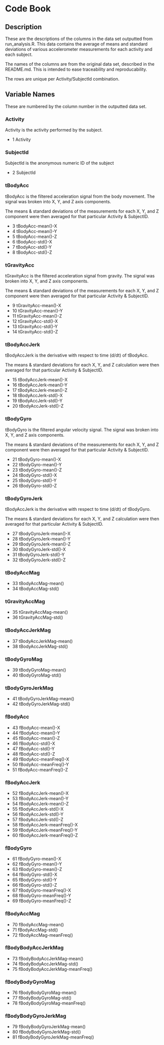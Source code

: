 Code Book
========================================================

Description
--------------------------------------------------------
These are the descriptions of the columns in the data set outputted from run_analysis.R. This data contains the average of means and standard deviations of various accelerometer measurements for each activity and each subject. 

The names of the columns are from the original data set, described in the README.md. This is intended to ease traceability and reproducability.

The rows are unique per Activity/SubjectId combination.

Variable Names
--------------------------------------------------------
These are numbered by the column number in the outputted data set.

### Activity
Activity is the activity performed by the subject.

* 1 Activity

### SubjectId
SubjectId is the anonymous numeric ID of the subject

* 2 SubjectId

### tBodyAcc
tBodyAcc is the filtered acceleration signal from the body movement. The signal was broken into X, Y, and Z axis components.

The means & standard deviations of the measurements for each X, Y, and Z component were then averaged for that particular Activity & SubjectID.

* 3 tBodyAcc-mean()-X
* 4 tBodyAcc-mean()-Y
* 5 tBodyAcc-mean()-Z
* 6 tBodyAcc-std()-X
* 7 tBodyAcc-std()-Y
* 8 tBodyAcc-std()-Z

### tGravityAcc
tGravityAcc is the filtered acceleration signal from gravity. The signal was broken into X, Y, and Z axis components.

The means & standard deviations of the measurements for each X, Y, and Z component were then averaged for that particular Activity & SubjectID.

* 9 tGravityAcc-mean()-X
* 10 tGravityAcc-mean()-Y
* 11 tGravityAcc-mean()-Z
* 12 tGravityAcc-std()-X
* 13 tGravityAcc-std()-Y
* 14 tGravityAcc-std()-Z

### tBodyAccJerk
tBodyAccJerk is the derivative with respect to time (d/dt) of tBodyAcc.

The means & standard deviations for each X, Y, and Z calculation were then averaged for that particular Activity & SubjectID.

* 15 tBodyAccJerk-mean()-X
* 16 tBodyAccJerk-mean()-Y
* 17 tBodyAccJerk-mean()-Z
* 18 tBodyAccJerk-std()-X
* 19 tBodyAccJerk-std()-Y
* 20 tBodyAccJerk-std()-Z

### tBodyGyro
tBodyGyro is the filtered angular velocity signal. The signal was broken into X, Y, and Z axis components.

The means & standard deviations of the measurements for each X, Y, and Z component were then averaged for that particular Activity & SubjectID.

* 21 tBodyGyro-mean()-X
* 22 tBodyGyro-mean()-Y
* 23 tBodyGyro-mean()-Z
* 24 tBodyGyro-std()-X
* 25 tBodyGyro-std()-Y
* 26 tBodyGyro-std()-Z

### tBodyGyroJerk
tBodyAccJerk is the derivative with respect to time (d/dt) of tBodyGyro.

The means & standard deviations for each X, Y, and Z calculation were then averaged for that particular Activity & SubjectID.

* 27 tBodyGyroJerk-mean()-X
* 28 tBodyGyroJerk-mean()-Y
* 29 tBodyGyroJerk-mean()-Z
* 30 tBodyGyroJerk-std()-X
* 31 tBodyGyroJerk-std()-Y
* 32 tBodyGyroJerk-std()-Z

### tBodyAccMag
* 33 tBodyAccMag-mean()
* 34 tBodyAccMag-std()

### tGravityAccMag
* 35 tGravityAccMag-mean()
* 36 tGravityAccMag-std()

### tBodyAccJerkMag
* 37 tBodyAccJerkMag-mean()
* 38 tBodyAccJerkMag-std()

### tBodyGyroMag
* 39 tBodyGyroMag-mean()
* 40 tBodyGyroMag-std()

### tBodyGyroJerkMag
* 41 tBodyGyroJerkMag-mean()
* 42 tBodyGyroJerkMag-std()

### fBodyAcc
* 43 fBodyAcc-mean()-X
* 44 fBodyAcc-mean()-Y
* 45 fBodyAcc-mean()-Z
* 46 fBodyAcc-std()-X
* 47 fBodyAcc-std()-Y
* 48 fBodyAcc-std()-Z
* 49 fBodyAcc-meanFreq()-X
* 50 fBodyAcc-meanFreq()-Y
* 51 fBodyAcc-meanFreq()-Z

### fBodyAccJerk
* 52 fBodyAccJerk-mean()-X
* 53 fBodyAccJerk-mean()-Y
* 54 fBodyAccJerk-mean()-Z
* 55 fBodyAccJerk-std()-X
* 56 fBodyAccJerk-std()-Y
* 57 fBodyAccJerk-std()-Z
* 58 fBodyAccJerk-meanFreq()-X
* 59 fBodyAccJerk-meanFreq()-Y
* 60 fBodyAccJerk-meanFreq()-Z

### fBodyGyro
* 61 fBodyGyro-mean()-X
* 62 fBodyGyro-mean()-Y
* 63 fBodyGyro-mean()-Z
* 64 fBodyGyro-std()-X
* 65 fBodyGyro-std()-Y
* 66 fBodyGyro-std()-Z
* 67 fBodyGyro-meanFreq()-X
* 68 fBodyGyro-meanFreq()-Y
* 69 fBodyGyro-meanFreq()-Z

### fBodyAccMag
* 70 fBodyAccMag-mean()
* 71 fBodyAccMag-std()
* 72 fBodyAccMag-meanFreq()

### fBodyBodyAccJerkMag
* 73 fBodyBodyAccJerkMag-mean()
* 74 fBodyBodyAccJerkMag-std()
* 75 fBodyBodyAccJerkMag-meanFreq()

### fBodyBodyGyroMag
* 76 fBodyBodyGyroMag-mean()
* 77 fBodyBodyGyroMag-std()
* 78 fBodyBodyGyroMag-meanFreq()

### fBodyBodyGyroJerkMag
* 79 fBodyBodyGyroJerkMag-mean()
* 80 fBodyBodyGyroJerkMag-std()
* 81 fBodyBodyGyroJerkMag-meanFreq()
